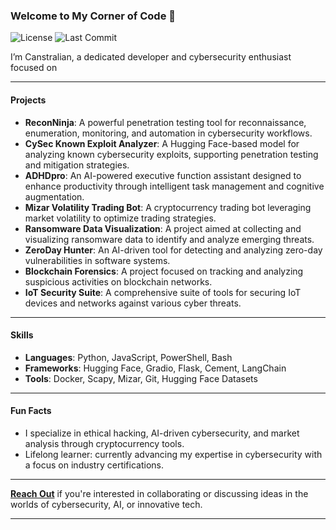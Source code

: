 ### Welcome to My Corner of Code 👾

![License](https://img.shields.io/github/license/canstralian/Canstralian)
![Last Commit](https://img.shields.io/github/last-commit/canstralian/Canstralian)

I’m Canstralian, a dedicated developer and cybersecurity enthusiast focused on

---

#### Projects
- **ReconNinja**: A powerful penetration testing tool for reconnaissance, enumeration, monitoring, and automation in cybersecurity workflows.
- **CySec Known Exploit Analyzer**: A Hugging Face-based model for analyzing known cybersecurity exploits, supporting penetration testing and mitigation strategies.
- **ADHDpro**: An AI-powered executive function assistant designed to enhance productivity through intelligent task management and cognitive augmentation.
- **Mizar Volatility Trading Bot**: A cryptocurrency trading bot leveraging market volatility to optimize trading strategies.
- **Ransomware Data Visualization**: A project aimed at collecting and visualizing ransomware data to identify and analyze emerging threats.
- **ZeroDay Hunter**: An AI-driven tool for detecting and analyzing zero-day vulnerabilities in software systems.
- **Blockchain Forensics**: A project focused on tracking and analyzing suspicious activities on blockchain networks.
- **IoT Security Suite**: A comprehensive suite of tools for securing IoT devices and networks against various cyber threats.

---

#### Skills
- **Languages**: Python, JavaScript, PowerShell, Bash
- **Frameworks**: Hugging Face, Gradio, Flask, Cement, LangChain
- **Tools**: Docker, Scapy, Mizar, Git, Hugging Face Datasets

---

#### Fun Facts
- I specialize in ethical hacking, AI-driven cybersecurity, and market analysis through cryptocurrency tools.
- Lifelong learner: currently advancing my expertise in cybersecurity with a focus on industry certifications.

---

**[Reach Out](mailto:distortedprojection@gmail.com)** if you're interested in collaborating or discussing ideas in the worlds of cybersecurity, AI, or innovative tech.

---
